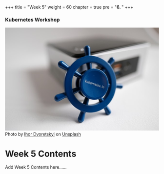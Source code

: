 +++
title = "Week 5"
weight = 60
chapter = true
pre = "<b>6. </b>"
+++

### Kubernetes Workshop
![Kubernetes](/images/ihor-dvoretskyi0-unsplash.jpg?classes=border)
Photo by <a href="https://unsplash.com/@ihor_dvoretskyi?utm_source=unsplash&utm_medium=referral&utm_content=creditCopyText">Ihor Dvoretskyi</a> on <a href="https://unsplash.com/collections/4540457/kubernetes?utm_source=unsplash&utm_medium=referral&utm_content=creditCopyText">Unsplash</a>
# Week 5 Contents

Add Week 5 Contents here......
